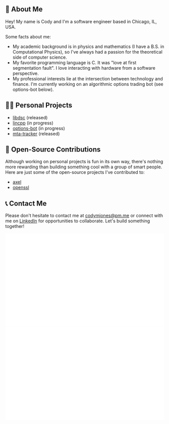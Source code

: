 ## 👋 About Me

Hey! My name is Cody and I'm a software engineer based in Chicago, IL, USA.

Some facts about me:

- My academic background is in physics and mathematics (I have a B.S. in Computational Physics), so I've always had a passion for the theoretical side of computer science.
- My favorite programming language is C. It was "love at first segmentation fault". I love interacting with hardware from a software perspective.
- My professional interests lie at the intersection between technology and finance. I'm currently working on an algorithmic options trading bot (see options-bot below).

## 👨‍💻 Personal Projects

- [libdsc](https://github.com/cm-jones/libdsc) (released)
- [lincpp](https://github.com/cm-jones/lincpp) (in progress)
- [options-bot](https://github.com/cm-jones/options-bot) (in progress)
- [mta-tracker](https://github.com/cm-jones/mta-tracker) (released)

## 🤝 Open-Source Contributions

Although working on personal projects is fun in its own way, there's nothing more rewarding than building something cool with a group of smart people. Here are just some of the open-source projects I've contributed to:

- [axel](https://github.com/axel-download-accelerator/axel)
- [openssl](https://github.com/openssl/openssl)

## 📞 Contact Me

Please don't hesitate to contact me at codymjones@pm.me or connect with me on [LinkedIn](https://linkedin.com/in/cm-jones) for opportunities to collaborate. Let's build something together!

![](https://raw.githubusercontent.com/cm-jones/github-stats/master/generated/languages.svg#gh-dark-mode-only)
![](https://raw.githubusercontent.com/cm-jones/github-stats/master/generated/languages.svg#gh-light-mode-only)
